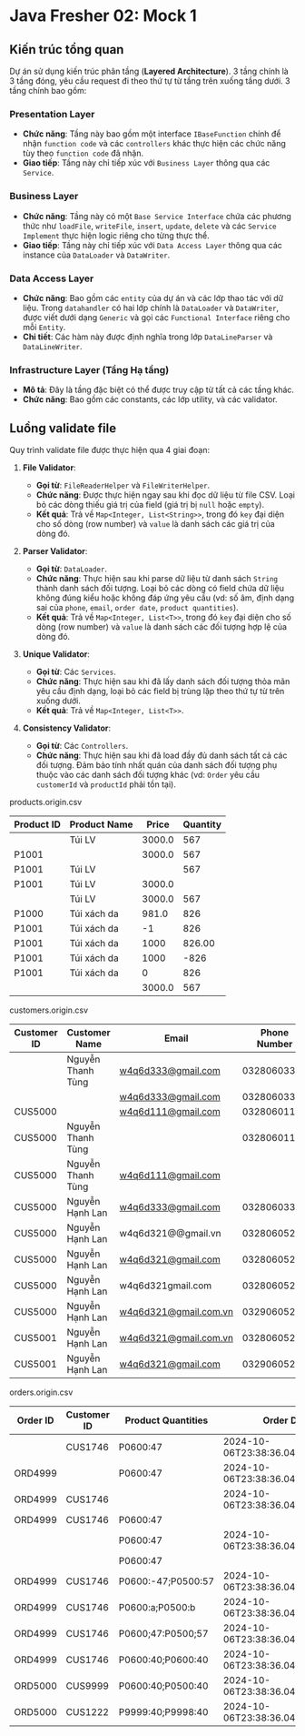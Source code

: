 # Java Fresher 02: Mock 1

## Kiến trúc tổng quan

Dự án sử dụng kiến trúc phân tầng (**Layered Architecture**). 3 tầng chính là 3 tầng đóng, yêu cầu request đi theo thứ
tự từ tầng trên xuống tầng dưới. 3 tầng chính bao gồm:

### Presentation Layer

- **Chức năng**: Tầng này bao gồm một interface `IBaseFunction` chính để nhận `function code` và các `controllers` khác
  thực hiện các chức năng tùy theo `function code` đã nhận.
- **Giao tiếp**: Tầng này chỉ tiếp xúc với `Business Layer` thông qua các `Service`.

### Business Layer

- **Chức năng**: Tầng này có một `Base Service Interface` chứa các phương thức như `loadFile`, `writeFile`, `insert`,
  `update`, `delete` và các `Service Implement` thực hiện logic riêng cho từng thực thể.
- **Giao tiếp**: Tầng này chỉ tiếp xúc với `Data Access Layer` thông qua các instance của `DataLoader` và `DataWriter`.

### Data Access Layer

- **Chức năng**: Bao gồm các `entity` của dự án và các lớp thao tác với dữ liệu. Trong `datahandler` có hai lớp chính là
  `DataLoader` và `DataWriter`, được viết dưới dạng `Generic` và gọi các `Functional Interface` riêng cho mỗi `Entity`.
- **Chi tiết**: Các hàm này được định nghĩa trong lớp `DataLineParser` và `DataLineWriter`.

### Infrastructure Layer (Tầng Hạ tầng)

- **Mô tả**: Đây là tầng đặc biệt có thể được truy cập từ tất cả các tầng khác.
- **Chức năng**: Bao gồm các constants, các lớp utility, và các validator.

## Luồng validate file

Quy trình validate file được thực hiện qua 4 giai đoạn:

1. **File Validator**:
    - **Gọi từ**: `FileReaderHelper` và `FileWriterHelper`.
    - **Chức năng**: Được thực hiện ngay sau khi đọc dữ liệu từ file CSV. Loại bỏ các dòng thiếu giá trị của field (giá
      trị bị `null` hoặc `empty`).
    - **Kết quả**: Trả về `Map<Integer, List<String>>`, trong đó `key` đại diện cho số dòng (row number) và `value` là
      danh sách các giá trị của dòng đó.

2. **Parser Validator**:
    - **Gọi từ**: `DataLoader`.
    - **Chức năng**: Thực hiện sau khi parse dữ liệu từ danh sách `String` thành danh sách đối tượng. Loại bỏ các dòng
      có field chứa dữ liệu không đúng kiểu hoặc không đáp ứng yêu cầu (vd: số âm, định dạng sai của `phone`, `email`,
      `order date`, `product quantities`).
    - **Kết quả**: Trả về `Map<Integer, List<T>>`, trong đó `key` đại diện cho số dòng (row number) và `value` là danh
      sách các đối tượng hợp lệ của dòng đó.

3. **Unique Validator**:
    - **Gọi từ**: Các `Services`.
    - **Chức năng**: Thực hiện sau khi đã lấy danh sách đối tượng thỏa mãn yêu cầu định dạng, loại bỏ các field bị trùng
      lặp theo thứ tự từ trên xuống dưới.
    - **Kết quả**: Trả về `Map<Integer, List<T>>`.

4. **Consistency Validator**:
    - **Gọi từ**: Các `Controllers`.
    - **Chức năng**: Thực hiện sau khi đã load đầy đủ danh sách tất cả các đối tượng. Đảm bảo tính nhất quán của danh
      sách đối tượng phụ thuộc vào các danh sách đối tượng khác (vd: `Order` yêu cầu `customerId` và `productId` phải
      tồn tại).

products.origin.csv

| Product ID | Product Name | Price  | Quantity |
|------------|--------------|--------|----------|
|            | Túi LV      | 3000.0 | 567      |
| P1001      |              | 3000.0 | 567      |
| P1001      | Túi LV      |        | 567      |
| P1001      | Túi LV      | 3000.0 |          |
|            | Túi LV      | 3000.0 | 567      |
| P1000      | Túi xách da | 981.0  | 826      |
| P1001      | Túi xách da | -1     | 826      |
| P1001      | Túi xách da | 1000   | 826.00   |
| P1001      | Túi xách da | 1000   | -826     |
| P1001      | Túi xách da | 0      | 826      |
|            |              | 3000.0 | 567      |

customers.origin.csv

| Customer ID | Customer Name     | Email                   | Phone Number  |
|-------------|-------------------|-------------------------|----------------|
|             | Nguyễn Thanh Tùng  | w4q6d333@gmail.com      | 0328060333     |
|             |                   | w4q6d333@gmail.com      | 0328060333     |
| CUS5000     |                   | w4q6d111@gmail.com      | 0328060111     |
| CUS5000     | Nguyễn Thanh Tùng  |                         | 0328060111     |
| CUS5000     | Nguyễn Thanh Tùng  | w4q6d111@gmail.com      |                |
| CUS5000     | Nguyễn Hạnh Lan    | w4q6d333@gmail.com      | 0328060333     |
| CUS5000     | Nguyễn Hạnh Lan    | w4q6d321@@gmail.vn      | 03280605233    |
| CUS5000     | Nguyễn Hạnh Lan    | w4q6d321@gmail.com      | 03280605233    |
| CUS5000     | Nguyễn Hạnh Lan    | w4q6d321gmail.com       | 03280605233    |
| CUS5000     | Nguyễn Hạnh Lan    | w4q6d321@gmail.com.vn   | 0329060523     |
| CUS5001     | Nguyễn Hạnh Lan    | w4q6d321@gmail.com.vn   | 0328060523     |
| CUS5001     | Nguyễn Hạnh Lan    | w4q6d321@gmail.com      | 0329060524     |

orders.origin.csv

| Order ID | Customer ID | Product Quantities         | Order Date                       |
|----------|-------------|-----------------------------|----------------------------------|
|          | CUS1746     | P0600:47                    | 2024-10-06T23:38:36.049569+07:07 |
| ORD4999  |             | P0600:47                    | 2024-10-06T23:38:36.049569+07:07 |
| ORD4999  | CUS1746     |                             | 2024-10-06T23:38:36.049569+07:07 |
| ORD4999  | CUS1746     | P0600:47                    |                                  |
|          |             | P0600:47                    | 2024-10-06T23:38:36.049569+07:07 |
|          |             | P0600:47                    |                                  |
| ORD4999  | CUS1746     | P0600:-47;P0500:57         | 2024-10-06T23:38:36.049569+07:07 |
| ORD4999  | CUS1746     | P0600:a;P0500:b            | 2024-10-06T23:38:36.049569+07:07 |
| ORD4999  | CUS1746     | P0600;47:P0500;57          | 2024-10-06T23:38:36.049569+07:07 |
| ORD4999  | CUS1746     | P0600:40;P0600:40          | 2024-10-06T23:38:36.049569+07:07 |
| ORD5000  | CUS9999     | P0600:40;P0500:40          | 2024-10-06T23:38:36.049569+07:07 |
| ORD5000  | CUS1222     | P9999:40;P9998:40          | 2024-10-06T23:38:36.049569+07:07 |

